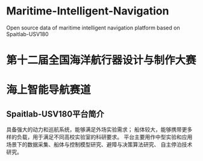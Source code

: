 # Maritime-Intelligent-Navigation
 Open source data of maritime intelligent navigation platform based on Spaitlab-USV180
# 第十二届全国海洋航行器设计与制作大赛
# 海上智能导航赛道
## Spaitlab-USV180平台简介
具备强大的动力和巡航系统，能够满足外场实验需求； 船体较大，能够携带更多样的负载，用于满足不同高校实验室的科研要求。 平台主要用作中型实验和应用场景下的数据采集、船体与控制模型研究、避障与决策算法研究、 自主停泊技术研究。 

